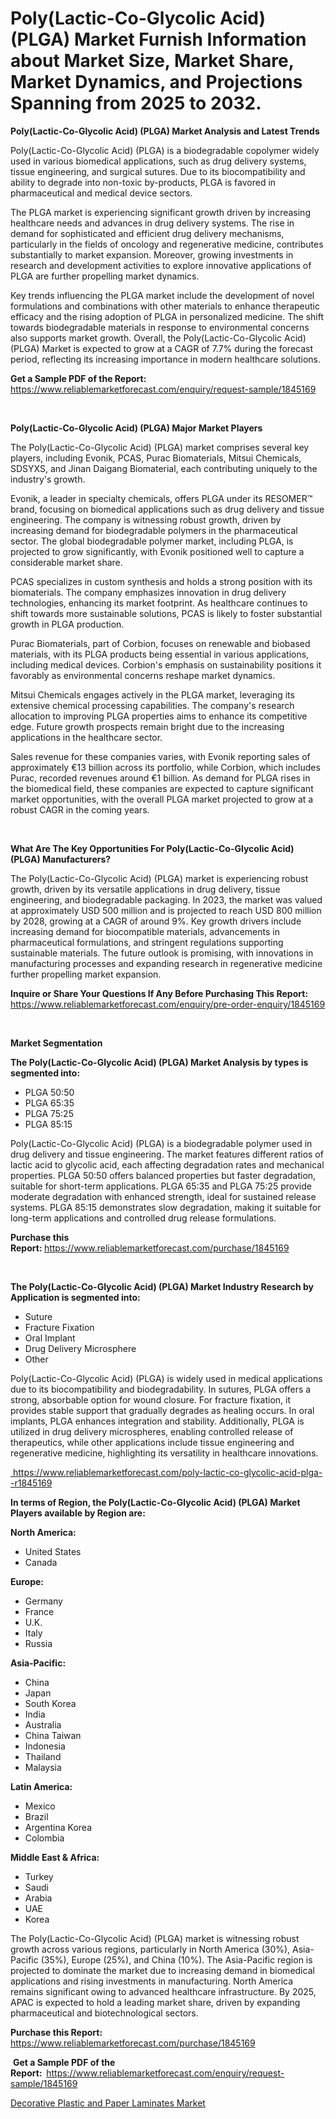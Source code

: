 <p><h1>Poly(Lactic-Co-Glycolic Acid) (PLGA) Market Furnish Information about Market Size, Market Share, Market Dynamics, and Projections Spanning from 2025 to 2032.</h1></p><p><strong>Poly(Lactic-Co-Glycolic Acid) (PLGA) Market Analysis and Latest Trends</strong></p>
<p><p>Poly(Lactic-Co-Glycolic Acid) (PLGA) is a biodegradable copolymer widely used in various biomedical applications, such as drug delivery systems, tissue engineering, and surgical sutures. Due to its biocompatibility and ability to degrade into non-toxic by-products, PLGA is favored in pharmaceutical and medical device sectors.</p><p>The PLGA market is experiencing significant growth driven by increasing healthcare needs and advances in drug delivery systems. The rise in demand for sophisticated and efficient drug delivery mechanisms, particularly in the fields of oncology and regenerative medicine, contributes substantially to market expansion. Moreover, growing investments in research and development activities to explore innovative applications of PLGA are further propelling market dynamics.</p><p>Key trends influencing the PLGA market include the development of novel formulations and combinations with other materials to enhance therapeutic efficacy and the rising adoption of PLGA in personalized medicine. The shift towards biodegradable materials in response to environmental concerns also supports market growth. Overall, the Poly(Lactic-Co-Glycolic Acid) (PLGA) Market is expected to grow at a CAGR of 7.7% during the forecast period, reflecting its increasing importance in modern healthcare solutions.</p></p>
<p><strong>Get a Sample PDF of the Report:&nbsp;</strong> <a href="https://www.reliablemarketforecast.com/enquiry/request-sample/1845169?utm_campaign=3327&utm_medium=2&utm_source=Github&utm_content=ia&utm_term=03042025&utm_id=polylactic-co-glycolic-acid-plga">https://www.reliablemarketforecast.com/enquiry/request-sample/1845169</a></p>
<p>&nbsp;</p>
<p><strong>Poly(Lactic-Co-Glycolic Acid) (PLGA) Major Market Players</strong></p>
<p><p>The Poly(Lactic-Co-Glycolic Acid) (PLGA) market comprises several key players, including Evonik, PCAS, Purac Biomaterials, Mitsui Chemicals, SDSYXS, and Jinan Daigang Biomaterial, each contributing uniquely to the industry's growth.</p><p>Evonik, a leader in specialty chemicals, offers PLGA under its RESOMER™ brand, focusing on biomedical applications such as drug delivery and tissue engineering. The company is witnessing robust growth, driven by increasing demand for biodegradable polymers in the pharmaceutical sector. The global biodegradable polymer market, including PLGA, is projected to grow significantly, with Evonik positioned well to capture a considerable market share.</p><p>PCAS specializes in custom synthesis and holds a strong position with its biomaterials. The company emphasizes innovation in drug delivery technologies, enhancing its market footprint. As healthcare continues to shift towards more sustainable solutions, PCAS is likely to foster substantial growth in PLGA production.</p><p>Purac Biomaterials, part of Corbion, focuses on renewable and biobased materials, with its PLGA products being essential in various applications, including medical devices. Corbion's emphasis on sustainability positions it favorably as environmental concerns reshape market dynamics.</p><p>Mitsui Chemicals engages actively in the PLGA market, leveraging its extensive chemical processing capabilities. The company's research allocation to improving PLGA properties aims to enhance its competitive edge. Future growth prospects remain bright due to the increasing applications in the healthcare sector.</p><p>Sales revenue for these companies varies, with Evonik reporting sales of approximately €13 billion across its portfolio, while Corbion, which includes Purac, recorded revenues around €1 billion. As demand for PLGA rises in the biomedical field, these companies are expected to capture significant market opportunities, with the overall PLGA market projected to grow at a robust CAGR in the coming years.</p></p>
<p>&nbsp;</p>
<p><strong>What Are The Key Opportunities For Poly(Lactic-Co-Glycolic Acid) (PLGA) Manufacturers?</strong></p>
<p><p>The Poly(Lactic-Co-Glycolic Acid) (PLGA) market is experiencing robust growth, driven by its versatile applications in drug delivery, tissue engineering, and biodegradable packaging. In 2023, the market was valued at approximately USD 500 million and is projected to reach USD 800 million by 2028, growing at a CAGR of around 9%. Key growth drivers include increasing demand for biocompatible materials, advancements in pharmaceutical formulations, and stringent regulations supporting sustainable materials. The future outlook is promising, with innovations in manufacturing processes and expanding research in regenerative medicine further propelling market expansion.</p></p>
<p><strong>Inquire or Share Your Questions If Any Before Purchasing This Report:</strong> <a href="https://www.reliablemarketforecast.com/enquiry/pre-order-enquiry/1845169?utm_campaign=3327&utm_medium=2&utm_source=Github&utm_content=ia&utm_term=03042025&utm_id=polylactic-co-glycolic-acid-plga">https://www.reliablemarketforecast.com/enquiry/pre-order-enquiry/1845169</a></p>
<p>&nbsp;</p>
<p><strong>Market Segmentation</strong></p>
<p><strong>The Poly(Lactic-Co-Glycolic Acid) (PLGA) Market Analysis by types is segmented into:</strong></p>
<p><ul><li>PLGA 50:50</li><li>PLGA 65:35</li><li>PLGA 75:25</li><li>PLGA 85:15</li></ul></p>
<p><p>Poly(Lactic-Co-Glycolic Acid) (PLGA) is a biodegradable polymer used in drug delivery and tissue engineering. The market features different ratios of lactic acid to glycolic acid, each affecting degradation rates and mechanical properties. PLGA 50:50 offers balanced properties but faster degradation, suitable for short-term applications. PLGA 65:35 and PLGA 75:25 provide moderate degradation with enhanced strength, ideal for sustained release systems. PLGA 85:15 demonstrates slow degradation, making it suitable for long-term applications and controlled drug release formulations.</p></p>
<p><strong>Purchase this Report:&nbsp;</strong><a href="https://www.reliablemarketforecast.com/purchase/1845169?utm_campaign=3327&utm_medium=2&utm_source=Github&utm_content=ia&utm_term=03042025&utm_id=polylactic-co-glycolic-acid-plga">https://www.reliablemarketforecast.com/purchase/1845169</a></p>
<p>&nbsp;</p>
<p><strong>The Poly(Lactic-Co-Glycolic Acid) (PLGA) Market Industry Research by Application is segmented into:</strong></p>
<p><ul><li>Suture</li><li>Fracture Fixation</li><li>Oral Implant</li><li>Drug Delivery Microsphere</li><li>Other</li></ul></p>
<p><p>Poly(Lactic-Co-Glycolic Acid) (PLGA) is widely used in medical applications due to its biocompatibility and biodegradability. In sutures, PLGA offers a strong, absorbable option for wound closure. For fracture fixation, it provides stable support that gradually degrades as healing occurs. In oral implants, PLGA enhances integration and stability. Additionally, PLGA is utilized in drug delivery microspheres, enabling controlled release of therapeutics, while other applications include tissue engineering and regenerative medicine, highlighting its versatility in healthcare innovations.</p></p>
<p><a href="https://www.reliablemarketforecast.com/poly-lactic-co-glycolic-acid-plga--r1845169?utm_campaign=3327&utm_medium=2&utm_source=Github&utm_content=ia&utm_term=03042025&utm_id=polylactic-co-glycolic-acid-plga">&nbsp;https://www.reliablemarketforecast.com/poly-lactic-co-glycolic-acid-plga--r1845169</a></p>
<p><strong>In terms of Region, the Poly(Lactic-Co-Glycolic Acid) (PLGA) Market Players available by Region are:</strong></p>
<p>
    <p> <strong> North America: </strong>
        <ul>
            <li>United States</li>
            <li>Canada</li>
        </ul>
        </p> 
    <p> <strong> Europe: </strong>
        <ul>
            <li>Germany</li>
            <li>France</li>
            <li>U.K.</li>
            <li>Italy</li>
            <li>Russia</li>
        </ul>
        </p> 
    <p> <strong> Asia-Pacific: </strong>
        <ul>
            <li>China</li>
            <li>Japan</li>
            <li>South Korea</li>
            <li>India</li>
            <li>Australia</li>
            <li>China Taiwan</li>
            <li>Indonesia</li>
            <li>Thailand</li>
            <li>Malaysia</li>
        </ul>
        </p> 
    <p> <strong> Latin America: </strong>
        <ul>
            <li>Mexico</li>
            <li>Brazil</li>
            <li>Argentina Korea</li>
            <li>Colombia</li>
        </ul>
        </p> 
    <p> <strong> Middle East & Africa: </strong>
        <ul>
            <li>Turkey</li>
            <li>Saudi</li>
            <li>Arabia</li>
            <li>UAE</li>
            <li>Korea</li>
        </ul>
    </p>
    </p>
<p><p>The Poly(Lactic-Co-Glycolic Acid) (PLGA) market is witnessing robust growth across various regions, particularly in North America (30%), Asia-Pacific (35%), Europe (25%), and China (10%). The Asia-Pacific region is projected to dominate the market due to increasing demand in biomedical applications and rising investments in manufacturing. North America remains significant owing to advanced healthcare infrastructure. By 2025, APAC is expected to hold a leading market share, driven by expanding pharmaceutical and biotechnological sectors.</p></p>
<p><strong>Purchase this Report: </strong><a href="https://www.reliablemarketforecast.com/purchase/1845169?utm_campaign=3327&utm_medium=2&utm_source=Github&utm_content=ia&utm_term=03042025&utm_id=polylactic-co-glycolic-acid-plga">https://www.reliablemarketforecast.com/purchase/1845169</a></p>
<p>&nbsp;<strong>Get a Sample PDF of the Report:&nbsp;&nbsp;</strong><a href="https://www.reliablemarketforecast.com/enquiry/request-sample/1845169?utm_campaign=3327&utm_medium=2&utm_source=Github&utm_content=ia&utm_term=03042025&utm_id=polylactic-co-glycolic-acid-plga">https://www.reliablemarketforecast.com/enquiry/request-sample/1845169</a></p>
<p><strong></strong></p>
<p><p><a href="https://github.com/peggiputra7o/Market-Research-Report-List-1/blob/main/decorative-plastic-and-paper-laminates-market.md?utm_campaign=3327&utm_medium=2&utm_source=Github&utm_content=ia&utm_term=03042025&utm_id=polylactic-co-glycolic-acid-plga">Decorative Plastic and Paper Laminates Market</a></p></p>